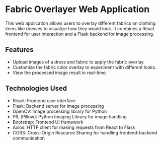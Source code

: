 # Fabric Overlayer Web Application

This web application allows users to overlay different fabrics on clothing items like dresses to visualize how they would look. It combines a React frontend for user interaction and a Flask backend for image processing.

## Features

- Upload images of a dress and fabric to apply the fabric overlay.
- Customize the fabric color overlay to experiment with different looks.
- View the processed image result in real-time.

## Technologies Used

- React: Frontend user interface
- Flask: Backend server for image processing
- OpenCV: Image processing library for Python
- PIL (Pillow): Python Imaging Library for image handling
- Bootstrap: Frontend UI framework
- Axios: HTTP client for making requests from React to Flask
- CORS: Cross-Origin Resource Sharing for handling frontend-backend communication
